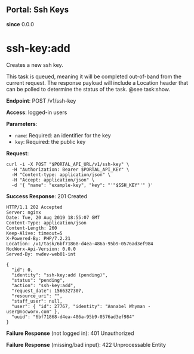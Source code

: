 Portal: Ssh Keys
----------------

**since** 0.0.0

ssh-key:add
===========

Creates a new ssh key.

This task is queued, meaning it will be completed out-of-band from the current request. The response payload will include a Location header that can be polled to determine the status of the task. @see task:show.

**Endpoint**:  POST /v1/ssh-key

**Access**: logged-in users

**Parameters**:
- `name`: Required: an identifier for the key
- `key`: Required: the public key

**Request**:
```
curl -i -X POST "$PORTAL_API_URL/v1/ssh-key" \
  -H "Authorization: Bearer $PORTAL_API_KEY" \
  -H "Content-type: application/json" \
  -H "Accept: application/json" \
  -d '{ "name": "example-key", "key": "'"$SSH_KEY"'" }'
```

**Success Response**: 201 Created
```
HTTP/1.1 202 Accepted
Server: nginx
Date: Tue, 20 Aug 2019 18:55:07 GMT
Content-Type: application/json
Content-Length: 260
Keep-Alive: timeout=5
X-Powered-By: PHP/7.2.21
Location: /v1/task/6bf71868-d4ea-486a-95b9-0576ad3ef984
NocWorx-Api-Version: 0.0.0
Served-By: nwdev-web01-int

{
  "id": 0,
  "identity": "ssh-key:add (pending)",
  "status": "pending",
  "action": "ssh-key:add",
  "request_date": 1566327307,
  "resource_uri": "",
  "staff_user": null,
  "user": { "id": 27767, "identity": "Annabel Whyman - user@nocworx.com" },
  "uuid": "6bf71868-d4ea-486a-95b9-0576ad3ef984"
}
```

**Failure Response** (not logged in): 401 Unauthorized

**Failure Response** (missing/bad input): 422 Unprocessable Entity
